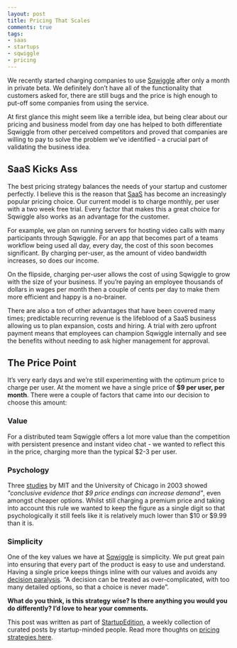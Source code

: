 ```yaml
---
layout: post
title: Pricing That Scales
comments: true
tags:
- saas
- startups
- sqwiggle
- pricing
---
```


<p>We recently started charging companies to use <a href="https://www.sqwiggle.com">Sqwiggle</a> after only a month in private beta. We definitely don&#8217;t have all of the functionality that customers asked for, there are still bugs and the price is high enough to put-off some companies from using the service.</p>

<p>At first glance this might seem like a terrible idea, but being clear about our pricing and business model from day one has helped to both differentiate Sqwiggle from other perceived competitors and proved that companies are willing to pay to solve the problem we&#8217;ve identified - a crucial part of validating the business idea.</p>

<h2>SaaS Kicks Ass</h2>

<p>The best pricing strategy balances the needs of your startup and customer perfectly. I believe this is the reason that <a href="https://en.wikipedia.org/wiki/Software_as_a_service">SaaS</a> has become an increasingly popular pricing choice. Our current model is to charge monthly, per user with a two week free trial. Every factor that makes this a great choice for Sqwiggle also works as an advantage for the customer.</p>

<p>For example, we plan on running servers for hosting video calls with many participants through Sqwiggle. For an app that becomes part of a teams workflow being used all day, every day, the cost of this soon becomes significant. By charging per-user, as the amount of video bandwidth increases, so does our income.</p>

<p>On the flipside, charging per-user allows the cost of using Sqwiggle to grow with the size of your business. If you&#8217;re paying an employee thousands of dollars in wages per month then a couple of cents per day to make them more efficient and happy is a no-brainer.</p>

<p>There are also a ton of other advantages that have been covered many times; predictable recurring revenue is the lifeblood of a SaaS business allowing us to plan expansion, costs and hiring. A trial with zero upfront payment means that employees can champion Sqwiggle internally and see the benefits without needing to ask higher management for approval.</p>

<h2>The Price Point</h2>

<p>It&#8217;s very early days and we&#8217;re still experimenting with the optimum price to charge per user. At the moment we have a single price of <strong>$9 per user, per month</strong>. There were a couple of factors that came into our decision to choose this amount:</p>

<h3>Value</h3>

<p>For a distributed team Sqwiggle offers a lot more value than the competition with persistent presence and instant video chat - we wanted to reflect this in the price, charging more than the typical $2-3 per user.</p>

<h3>Psychology</h3>

<p>Three <a href="http://link.springer.com/article/10.1023%2FA%3A1023581927405">studies</a> by MIT and the University of Chicago  in 2003 showed <em>"conclusive evidence that $9 price endings can increase demand"</em>, even amongst cheaper options. Whilst still charging a premium price and taking into account this rule we wanted to keep the figure as a single digit so that psychologically it still feels like it is relatively much lower than $10 or $9.99 than it is.</p>

<h3>Simplicity</h3>

<p>One of the key values we have at <a href="https://www.sqwiggle.com">Sqwiggle</a> is simplicity. We put great pain into ensuring that every part of the product is easy to use and understand. Having a single price keeps things inline with our values and avoids any <a href="https://en.wikipedia.org/wiki/Analysis_paralysis">decision paralysis</a>. &#8220;A decision can be treated as over-complicated, with too many detailed options, so that a choice is never made&#8221;.</p>

<p><strong>What do you think, is this strategy wise? Is there anything you would you do differently? I&#8217;d love to hear your comments.</strong></p>

<p>This post was written as part of <a href="http://startupedition.com">StartupEdition</a>, a weekly collection of curated posts by startup-minded people. Read more thoughts on <a href="http://bit.ly/12LHoau">pricing strategies here</a>.</p>
